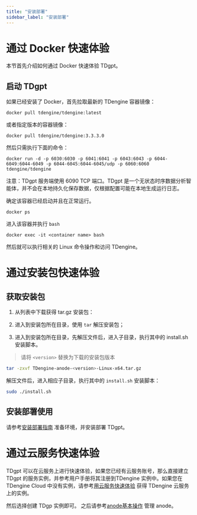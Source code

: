 ```yaml
---
title: "安装部署"
sidebar_label: "安装部署"
---
```


# 通过 Docker 快速体验
本节首先介绍如何通过 Docker 快速体验 TDgpt。

## 启动 TDgpt

如果已经安装了 Docker，首先拉取最新的 TDengine 容器镜像：

```shell
docker pull tdengine/tdengine:latest
```

或者指定版本的容器镜像：

```shell
docker pull tdengine/tdengine:3.3.3.0
```

然后只需执行下面的命令：

```shell
docker run -d -p 6030:6030 -p 6041:6041 -p 6043:6043 -p 6044-6049:6044-6049 -p 6044-6045:6044-6045/udp -p 6060:6060 tdengine/tdengine
```

注意：TDgpt 服务端使用  6090 TCP 端口。TDgpt 是一个无状态时序数据分析智能体，并不会在本地持久化保存数据，仅根据配置可能在本地生成运行日志。


确定该容器已经启动并且在正常运行。

```shell
docker ps
```

进入该容器并执行 `bash`

```shell
docker exec -it <container name> bash
```

然后就可以执行相关的 Linux 命令操作和访问 TDengine。

# 通过安装包快速体验

## 获取安装包

1. 从列表中下载获得 tar.gz 安装包：
   
2. 进入到安装包所在目录，使用 `tar` 解压安装包；
3. 进入到安装包所在目录，先解压文件后，进入子目录，执行其中的 install.sh 安装脚本。

> 请将 `<version>` 替换为下载的安装包版本

```bash
tar -zxvf TDengine-anode-<version>-Linux-x64.tar.gz
```

解压文件后，进入相应子目录，执行其中的 `install.sh` 安装脚本：

```bash
sudo ./install.sh
```


## 安装部署使用
请参考[安装部署指南](./management) 准备环境，并安装部署 TDgpt。


# 通过云服务快速体验
TDgpt 可以在云服务上进行快速体验，如果您已经有云服务账号，那么直接建立 TDgpt 的服务实例，并参考用户手册将其注册到TDengine 实例中。如果您在 TDengine Cloud 中没有实例，请参考[用云服务快速体验](../../../cloud) 获得 TDengine 云服务上的实例。

然后选择创建 TDgp 实例即可。
之后请参考[anode基本操作](./management) 管理 anode。

